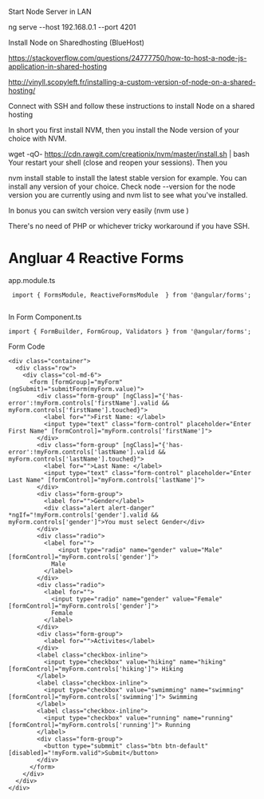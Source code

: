 Start Node Server in LAN

ng serve --host 192.168.0.1 --port 4201

Install Node on Sharedhosting (BlueHost)

https://stackoverflow.com/questions/24777750/how-to-host-a-node-js-application-in-shared-hosting

http://vinyll.scopyleft.fr/installing-a-custom-version-of-node-on-a-shared-hosting/

Connect with SSH and follow these instructions to install Node on a shared hosting

In short you first install NVM, then you install the Node version of your choice with NVM.

wget -qO- https://cdn.rawgit.com/creationix/nvm/master/install.sh | bash
Your restart your shell (close and reopen your sessions). Then you

nvm install stable
to install the latest stable version for example. You can install any version of your choice. Check node --version for the node version you are currently using and nvm list to see what you've installed.

In bonus you can switch version very easily (nvm use <version>)

There's no need of PHP or whichever tricky workaround if you have SSH.

# Angluar 4 Reactive Forms
app.module.ts
```
 import { FormsModule, ReactiveFormsModule  } from '@angular/forms'; 
  
```
In Form Component.ts
```
import { FormBuilder, FormGroup, Validators } from '@angular/forms';
```
Form Code
```
<div class="container">
  <div class="row">
    <div class="col-md-6">
      <form [formGroup]="myForm" (ngSubmit)="submitForm(myForm.value)">
        <div class="form-group" [ngClass]="{'has-error':!myForm.controls['firstName'].valid && myForm.controls['firstName'].touched}">
          <label for="">First Name: </label>
          <input type="text" class="form-control" placeholder="Enter First Name" [formControl]="myForm.controls['firstName']">
        </div>
        <div class="form-group" [ngClass]="{'has-error':!myForm.controls['lastName'].valid && myForm.controls['lastName'].touched}">
          <label for="">Last Name: </label>
          <input type="text" class="form-control" placeholder="Enter Last Name" [formControl]="myForm.controls['lastName']">
        </div>
        <div class="form-group">
          <label for="">Gender</label>
          <div class="alert alert-danger" *ngIf="!myForm.controls['gender'].valid && myForm.controls['gender']">You must select Gender</div>
        </div>
        <div class="radio">
          <label for="">
              <input type="radio" name="gender" value="Male" [formControl]="myForm.controls['gender']">
            Male
          </label>
        </div>
        <div class="radio">
          <label for="">
            <input type="radio" name="gender" value="Female" [formControl]="myForm.controls['gender']">
            Female
          </label>
        </div>
        <div class="form-group">
          <label for="">Activites</label>
        </div>
        <label class="checkbox-inline">
          <input type="checkbox" value="hiking" name="hiking" [formControl]="myForm.controls['hiking']"> Hiking
        </label>
        <label class="checkbox-inline">
          <input type="checkbox" value="swmimming" name="swimming" [formControl]="myForm.controls['swimming']"> Swimming
        </label>
        <label class="checkbox-inline">
          <input type="checkbox" value="running" name="running" [formControl]="myForm.controls['running']"> Running 
        </label>
        <div class="form-group">
          <button type="submmit" class="btn btn-default" [disabled]="!myForm.valid">Submit</button>
        </div>
      </form>
    </div>
  </div>
</div>
```
